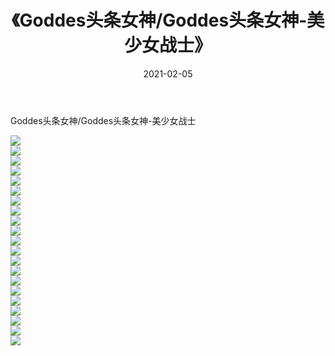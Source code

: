 ﻿---
layout: post
title:  《Goddes头条女神/Goddes头条女神-美少女战士》
date:   2021-02-05
img: http://pic.660000.xyz/1:/网络美图/2021/Goddes头条女神/Goddes头条女神-美少女战士/000.jpg
categories: [美女, 清纯, 唯美]
---

Goddes头条女神/Goddes头条女神-美少女战士

 ![](http://pic.660000.xyz/1:/网络美图/2021/Goddes头条女神/Goddes头条女神-美少女战士/001.jpg) <br>![](http://pic.660000.xyz/1:/网络美图/2021/Goddes头条女神/Goddes头条女神-美少女战士/002.jpg) <br>![](http://pic.660000.xyz/1:/网络美图/2021/Goddes头条女神/Goddes头条女神-美少女战士/003.jpg) <br>![](http://pic.660000.xyz/1:/网络美图/2021/Goddes头条女神/Goddes头条女神-美少女战士/004.jpg) <br>![](http://pic.660000.xyz/1:/网络美图/2021/Goddes头条女神/Goddes头条女神-美少女战士/005.jpg) <br>![](http://pic.660000.xyz/1:/网络美图/2021/Goddes头条女神/Goddes头条女神-美少女战士/006.jpg) <br>![](http://pic.660000.xyz/1:/网络美图/2021/Goddes头条女神/Goddes头条女神-美少女战士/007.jpg) <br>![](http://pic.660000.xyz/1:/网络美图/2021/Goddes头条女神/Goddes头条女神-美少女战士/008.jpg) <br>![](http://pic.660000.xyz/1:/网络美图/2021/Goddes头条女神/Goddes头条女神-美少女战士/009.jpg) <br>![](http://pic.660000.xyz/1:/网络美图/2021/Goddes头条女神/Goddes头条女神-美少女战士/010.jpg) <br>![](http://pic.660000.xyz/1:/网络美图/2021/Goddes头条女神/Goddes头条女神-美少女战士/011.jpg) <br>![](http://pic.660000.xyz/1:/网络美图/2021/Goddes头条女神/Goddes头条女神-美少女战士/012.jpg) <br>![](http://pic.660000.xyz/1:/网络美图/2021/Goddes头条女神/Goddes头条女神-美少女战士/013.jpg) <br>![](http://pic.660000.xyz/1:/网络美图/2021/Goddes头条女神/Goddes头条女神-美少女战士/014.jpg) <br>![](http://pic.660000.xyz/1:/网络美图/2021/Goddes头条女神/Goddes头条女神-美少女战士/015.jpg) <br>![](http://pic.660000.xyz/1:/网络美图/2021/Goddes头条女神/Goddes头条女神-美少女战士/016.jpg) <br>![](http://pic.660000.xyz/1:/网络美图/2021/Goddes头条女神/Goddes头条女神-美少女战士/017.jpg) <br>![](http://pic.660000.xyz/1:/网络美图/2021/Goddes头条女神/Goddes头条女神-美少女战士/018.jpg) <br>![](http://pic.660000.xyz/1:/网络美图/2021/Goddes头条女神/Goddes头条女神-美少女战士/019.jpg) <br>![](http://pic.660000.xyz/1:/网络美图/2021/Goddes头条女神/Goddes头条女神-美少女战士/020.jpg) <br>![](http://pic.660000.xyz/1:/网络美图/2021/Goddes头条女神/Goddes头条女神-美少女战士/021.jpg) <br>